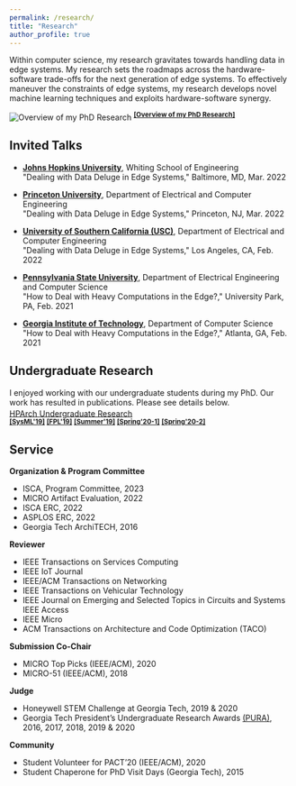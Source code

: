 ```yaml
---
permalink: /research/
title: "Research"
author_profile: true
---
```


Within computer science, my research gravitates towards handling data in edge systems. My research sets the roadmaps across the hardware-software trade-offs for the next generation of edge systems. To effectively maneuver the constraints of edge systems, my research develops novel machine learning techniques and exploits hardware-software synergy.

![Overview of my PhD Research](https://ramyadhadidi.github.io/files/overview-website.jpg)
<sup>
[__[Overview of my PhD Research]__](https://ramyadhadidi.github.io/files/overview-website.pdf)
<sup>

## Invited Talks
  * [__Johns Hopkins University__](https://engineering.jhu.edu/ece/), Whiting School of Engineering  
    "Dealing with Data Deluge in Edge Systems," Baltimore, MD, Mar. 2022

  * [__Princeton University__](https://ece.princeton.edu/), Department of Electrical and Computer Engineering  
    "Dealing with Data Deluge in Edge Systems," Princeton, NJ, Mar. 2022

  * [__University of Southern California (USC)__](https://minghsiehece.usc.edu/), Department of Electrical and Computer Engineering  
    "Dealing with Data Deluge in Edge Systems," Los Angeles, CA, Feb. 2022

  * [__Pennsylvania State University__](https://www.eecs.psu.edu/), Department of Electrical Engineering and Computer Science   
    "How to Deal with Heavy Computations in the Edge?," University Park, PA, Feb. 2021

  * [__Georgia Institute of Technology__](https://www.cc.gatech.edu/), Department of Computer Science   
    "How to Deal with Heavy Computations in the Edge?," Atlanta, GA, Feb. 2021

<!-- --------------------------------------- -->
<!-- --------------------------------------- -->
<!-- --------------------------------------- -->
## Undergraduate Research

I enjoyed working with our undergraduate students during my PhD. Our work has resulted in publications. Please see details below.  
  [HPArch Undergraduate Research](http://hparch.gatech.edu/undergraduate_research/)
  <sup>  
  [__[SysML'19]__](https://hparch.gatech.edu/sysml)
  [__[FPL'19]__](https://hparch.gatech.edu/fpl19/)
  [__[Summer'19]__](https://photos.google.com/share/AF1QipPNdPhg9Qt0h07SJiktzPoYjvCSOcMX14fIt4m8AwveYUKsK2nHhYzdHQCWOf_WcA?key=M3JVWHJmUEVuajE2UWFqa0pVVDl1UDlsYlhiZ2ln)
  [__[Spring'20-1]__](https://www.youtube.com/watch?v=-_pJuwXOrnw)
  [__[Spring'20-2]__](https://www.youtube.com/watch?v=sBywdcMniW4&t=1s)
  <sup>  

  <!-- --------------------------------------- -->
<!-- --------------------------------------- -->
<!-- --------------------------------------- -->
## Service

__Organization & Program Committee__
  * ISCA, Program Committee, 2023
  * MICRO Artifact Evaluation, 2022
  * ISCA ERC, 2022
  * ASPLOS ERC, 2022
  * Georgia Tech ArchiTECH, 2016

__Reviewer__
  * IEEE Transactions on Services Computing
  * IEEE IoT Journal
  * IEEE/ACM Transactions on Networking
  * IEEE Transactions on Vehicular Technology
  * IEEE Journal on Emerging and Selected Topics in Circuits and Systems IEEE Access
  * IEEE Micro
  * ACM Transactions on Architecture and Code Optimization (TACO)

__Submission Co-Chair__
  * MICRO Top Picks (IEEE/ACM), 2020
  * MICRO-51 (IEEE/ACM), 2018

__Judge__
  * Honeywell STEM Challenge at Georgia Tech, 2019 & 2020
  * Georgia Tech President’s Undergraduate Research Awards [(PURA)](https://undergradresearch.gatech.edu/content/presidents-undergraduate-research-awards), 2016, 2017, 2018, 2019 & 2020

__Community__
  * Student Volunteer for PACT’20 (IEEE/ACM), 2020
  * Student Chaperone for PhD Visit Days (Georgia Tech), 2015